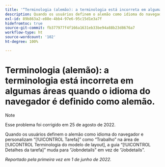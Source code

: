 ```yaml
---
title: '“Terminologia (alemão): a terminologia está incorreta em algumas áreas quando o idioma do navegador é definido como alemão”'
description: Quando os usuários definem o alemão como idioma do navegador e personalizam “Tarefa” como “Trabalho” na área de Terminologia do modelo de layout, a guia “Detalhes da tarefa” muda para “Jobndetails” em vez de “Jobdetails”.
exl-id: 89b863a2-e88e-4bb4-97e6-95c15d1e3a7f
hidefromtoc: true
source-git-commit: fb377977f4f166a1631eb33be94a88b23d8676a7
workflow-type: ht
source-wordcount: '102'
ht-degree: 100%

---
```


# Terminologia (alemão): a terminologia está incorreta em algumas áreas quando o idioma do navegador é definido como alemão.

>[!NOTE]
>
>Esse problema foi corrigido em 25 de agosto de 2022.

Quando os usuários definem o alemão como idioma do navegador e personalizam “[!UICONTROL Tarefa]” como “Trabalho” na área de [!UICONTROL Terminologia do modelo de layout], a guia “[!UICONTROL Detalhes da tarefa]” muda para “Jobndetails” em vez de “Jobdetails”.

_Reportado pela primeira vez em 1 de junho de 2022._

